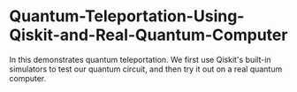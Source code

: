 # Quantum-Teleportation-Using-Qiskit-and-Real-Quantum-Computer
In this demonstrates quantum teleportation. We first use Qiskit's built-in simulators to test our quantum circuit, and then try it out on a real quantum computer.
